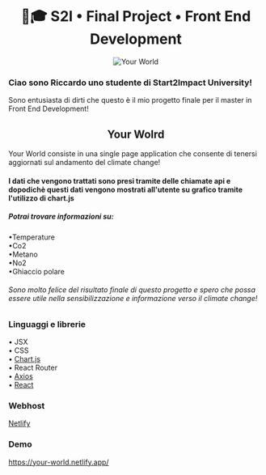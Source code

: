 <h1 align="center">🚀🎓 S2I • Final Project • Front End Development</h1>

<p align="center">
  <img src="https://github.com/RiccardoCacio/YourWorld/assets/122369231/37ea2067-e6ad-4adf-8b68-64e04e544229" alt="Your World">
</p>

<h3>Ciao sono Riccardo uno studente di Start2Impact University!</h3>
<p>Sono entusiasta di dirti che questo è il mio progetto finale per il master in Front End Development!</p>

<h2 align="center">Your Wolrd</h2>
<p>Your World consiste in una single page application che consente di tenersi aggiornati sul andamento
del climate change!</p>
<h4>I dati che vengono trattati sono presi tramite delle chiamate api e dopodichè questi dati vengono mostrati all'utente su grafico tramite l'utilizzo di chart.js</h4>
<h5>Potrai trovare informazioni su:</h5>
<p>
  •Temperature <br>
  •Co2 <br>
  •Metano <br>
  •No2 <br>
  •Ghiaccio polare
</p>

<h6>Sono molto felice del risultato finale di questo progetto e spero che possa essere utile nella sensibilizzazione e informazione verso il climate change!</h6>

### Linguaggi e librerie
• JSX<br>
• CSS<br>
• [Chart.js](https://www.chartjs.org)<br>
• React Router<br>
• [Axios](https://axios-http.com)<br>
• [React](https://react.dev)<br>

### Webhost
[Netlify](https://www.netlify.com)

### Demo
https://your-world.netlify.app/
